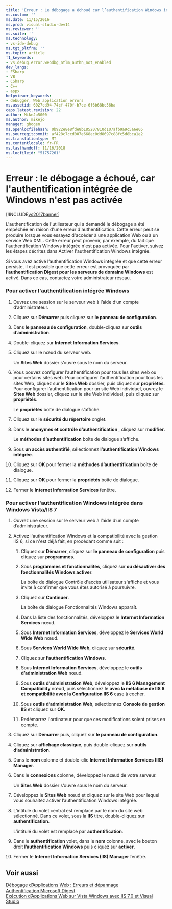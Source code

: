 ```yaml
---
title: 'Erreur : Le débogage a échoué car l’authentification Windows intégrée n’est pas activée. | Microsoft Docs'
ms.custom: ''
ms.date: 11/15/2016
ms.prod: visual-studio-dev14
ms.reviewer: ''
ms.suite: ''
ms.technology:
- vs-ide-debug
ms.tgt_pltfrm: ''
ms.topic: article
f1_keywords:
- vs.debug.error.webdbg_ntlm_authn_not_enabled
dev_langs:
- FSharp
- VB
- CSharp
- C++
- aspx
helpviewer_keywords:
- debugger, Web application errors
ms.assetid: 6027cd94-74cf-470f-b7ce-6f6b68bc56ba
caps.latest.revision: 22
author: MikeJo5000
ms.author: mikejo
manager: ghogen
ms.openlocfilehash: 0b922e8e8fde8b185207810d107afb9a9c5a6e05
ms.sourcegitcommit: af428c7ccd007e668ec0dd8697c88fc5d8bca1e2
ms.translationtype: MT
ms.contentlocale: fr-FR
ms.lasthandoff: 11/16/2018
ms.locfileid: "51757261"
---
```

# <a name="error-debugging-failed-because-integrated-windows-authentication-is-not-enabled"></a>Erreur : le débogage a échoué, car l'authentification intégrée de Windows n'est pas activée
[!INCLUDE[vs2017banner](../includes/vs2017banner.md)]

L'authentification de l'utilisateur qui a demandé le débogage a été empêchée en raison d'une erreur d'authentification. Cette erreur peut se produire lorsque vous essayez d'accéder à une application Web ou à un service Web XML. Cette erreur peut provenir, par exemple, du fait que l'authentification Windows intégrée n'est pas activée. Pour l'activer, suivez les étapes décrites dans Activer l'authentification Windows intégrée.  
  
 Si vous avez activé l’authentification Windows intégrée et que cette erreur persiste, il est possible que cette erreur est provoquée par **l’authentification Digest pour les serveurs de domaine Windows** est activé. Dans ce cas, contactez votre administrateur réseau.  
  
### <a name="to-enable-integrated-windows-authentication"></a>Pour activer l'authentification intégrée Windows  
  
1.  Ouvrez une session sur le serveur web à l’aide d’un compte d’administrateur.  
  
2.  Cliquez sur **Démarrer** puis cliquez sur **le panneau de configuration**.  
  
3.  Dans **le panneau de configuration**, double-cliquez sur **outils d’administration**.  
  
4.  Double-cliquez sur **Internet Information Services**.  
  
5.  Cliquez sur le nœud du serveur web.  
  
     Un **Sites Web** dossier s’ouvre sous le nom du serveur.  
  
6.  Vous pouvez configurer l’authentification pour tous les sites web ou pour certains sites web. Pour configurer l’authentification pour tous les sites Web, cliquez sur le **Sites Web** dossier, puis cliquez sur **propriétés**. Pour configurer l’authentification pour un site Web individuel, ouvrez le **Sites Web** dossier, cliquez sur le site Web individuel, puis cliquez sur **propriétés**.  
  
     Le **propriétés** boîte de dialogue s’affiche.  
  
7.  Cliquez sur le **sécurité du répertoire** onglet.  
  
8.  Dans le **anonymes et contrôle d’authentification** , cliquez sur **modifier**.  
  
     Le **méthodes d’authentification** boîte de dialogue s’affiche.  
  
9. Sous **un accès authentifié**, sélectionnez **l’authentification Windows intégrée**.  
  
10. Cliquez sur **OK** pour fermer la **méthodes d’authentification** boîte de dialogue.  
  
11. Cliquez sur **OK** pour fermer la **propriétés** boîte de dialogue.  
  
12. Fermer le **Internet Information Services** fenêtre.  
  
### <a name="to-enable-integrated-windows-authentication-in-windows-vistaiis-7"></a>Pour activer l'authentification Windows intégrée dans Windows Vista/IIS 7  
  
1.  Ouvrez une session sur le serveur web à l’aide d’un compte d’administrateur.  
  
2.  Activez l'authentification Windows et la compatibilité avec la gestion IIS 6, si ce n'est déjà fait, en procédant comme suit :  
  
    1.  Cliquez sur **Démarrer**, cliquez sur **le panneau de configuration** puis cliquez sur **programmes**.  
  
    2.  Sous **programmes et fonctionnalités**, cliquez sur **ou désactiver des fonctionnalités Windows activer**.  
  
         La boîte de dialogue Contrôle d'accès utilisateur s'affiche et vous invite à confirmer que vous êtes autorisé à poursuivre.  
  
    3.  Cliquez sur **Continuer**.  
  
         La boîte de dialogue Fonctionnalités Windows apparaît.  
  
    4.  Dans la liste des fonctionnalités, développez le **Internet Information Services** nœud.  
  
    5.  Sous **Internet Information Services**, développez le **Services World Wide Web** nœud.  
  
    6.  Sous **Services World Wide Web**, cliquez sur **sécurité**.  
  
    7.  Cliquez sur **l’authentification Windows**.  
  
    8.  Sous **Internet Information Services**, développez le **outils d’administration Web** nœud.  
  
    9. Sous **outils d’administration Web**, développez le **IIS 6 Management Compatibility** nœud, puis sélectionnez le **avec la métabase de IIS 6 et compatibilité avec la Configuration IIS 6** case à cocher.  
  
    10. Sous **outils d’administration Web**, sélectionnez **Console de gestion IIS** et cliquez sur **OK.**  
  
    11. Redémarrez l'ordinateur pour que ces modifications soient prises en compte.  
  
3.  Cliquez sur **Démarrer** puis, cliquez sur **le panneau de configuration**.  
  
4.  Cliquez sur **affichage classique**, puis double-cliquez sur **outils d’administration**.  
  
5.  Dans le **nom** colonne et double-clic **Internet Information Services (IIS) Manager**.  
  
6.  Dans le **connexions** colonne, développez le nœud de votre serveur.  
  
     Un **Sites Web** dossier s’ouvre sous le nom du serveur.  
  
7.  Développez le **Sites Web** nœud et cliquez sur le site Web pour lequel vous souhaitez activer l’authentification Windows intégrée.  
  
8.  L’intitulé du volet central est remplacé par le nom du site web sélectionné. Dans ce volet, sous la **IIS** titre, double-cliquez sur **authentification**.  
  
     L’intitulé du volet est remplacé par **authentification**.  
  
9. Dans le **authentification** volet, dans le **nom** colonne, avec le bouton droit **l’authentification Windows** puis cliquez sur **activer**.  
  
10. Fermer le **Internet Information Services (IIS) Manager** fenêtre.  
  
## <a name="see-also"></a>Voir aussi  
 [Débogage d’Applications Web : Erreurs et dépannage](../debugger/debugging-web-applications-errors-and-troubleshooting.md)   
 [Authentification Microsoft Digest](http://go.microsoft.com/fwlink/?LinkId=77938)   
 [Exécution d’Applications Web sur Vista Windows avec IIS 7.0 et Visual Studio](http://msdn.microsoft.com/library/262a82ac-dd0e-4096-86c6-fb463e88be66)



